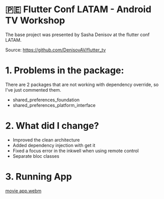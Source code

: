 # 🇵🇪 Flutter Conf LATAM - Android TV Workshop

The base project was presented by Sasha Denisov at the flutter conf LATAM.

Source: https://github.com/DenisovAV/flutter_tv

# 1. Problems in the package:
There are 2 packages that are not working with dependency override, so I've just commented them.
- shared_preferences_foundation
- shared_preferences_platform_interface

# 2. What did I change?
- Improved the clean architecture
- Added dependency injection with get it
- Fixed a focus error in the inkwell when using remote control
- Separate bloc classes 

# 3. Running App

[movie app.webm](https://github.com/user-attachments/assets/8f77da94-343d-4859-a782-bcfd74877ac8)
